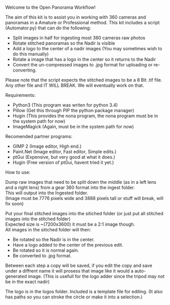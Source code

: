 Welcome to the Open Panorama Workflow!

The aim of this kit is to assist you in working with 360 cameras and panoramas in a Amature or Professional method. This kit includes a script (Automator.py) that can do the following:

  * Split images in half for ingesting most 360 cameras raw photos
  * Rotate stitched panoramas so the Nadir is visible
  * Add a logo to the center of a nadir images (You may sometimes wish to do this manually)
  * Rotate a image that has a logo in the center so it returns to the Nadir
  * Convert the un-compressed images to .jpg format for uploading or re-converting.
  
Please note that the script expects the stitched images to be a 8 Bit .tif file. Any other file and IT WILL BREAK. We will eventually work on that.

Requirements:

  * Python3 (This program was writen for python 3.4)
  * Pillow (Get this through PIP the python package manager)
  * Hugin (This provides the nona program, the nona program must be in the system path for now)
  * ImageMagick (Again, must be in the system path for now)

Recomended partner programs:

  * GIMP 2 (Image editor, High end.)
  * Paint.Net (Image editor, Fast editor, Simple edits.)
  * ptGui (Expensive, but very good at what it does.)
  * Hugin (Free version of ptGui, havent tried it yet.)
  
How to use:

Dump raw images that need to be split down the middle (as in a left lens and a right lens) from a gear 360 format into the ingest folder.  
This will output into the Ingested folder.  
(Image must be 7776 pixels wide and 3888 pixels tall or stuff will break, will fix soon)

Put your final stitched images into the sitiched folder (or just put all stitched images into the stitched folder)  
Expected size is ~(7200x3600) it must be a 2:1 image though.  
All images in the sitiched folder will then:

  * Be rotated so the Nadir is in the center.
  * Have a logo added to the center of the previous edit.
  * Be rotated so it is normal again.
  * Be converted to .jpg format.
  
Between each step a copy will be saved, if you edit the copy and save under a diffrent name it will prosess that image like it would a auto-generated image. (This is usefull for the logo adder since the tripod may not be in the exact nadir)

The logo is in the logos folder. Included is a template file for editing. (It also has paths so you can stroke the circle or make it into a selection.)
